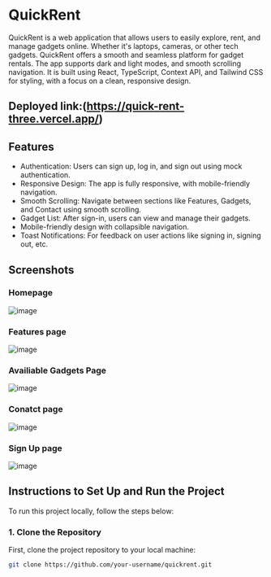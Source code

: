 # QuickRent

QuickRent is a web application that allows users to easily explore, rent, and manage gadgets online. Whether it's laptops, cameras, or other tech gadgets. QuickRent offers a smooth and seamless platform for gadget rentals. The app supports dark and light modes, and smooth scrolling navigation. It is built using React, TypeScript, Context API, and Tailwind CSS for styling, with a focus on a clean, responsive design.

## Deployed link:(https://quick-rent-three.vercel.app/)


## Features
- Authentication: Users can sign up, log in, and sign out using mock authentication.
- Responsive Design: The app is fully responsive, with mobile-friendly navigation.
- Smooth Scrolling: Navigate between sections like Features, Gadgets, and Contact using smooth scrolling.
- Gadget List: After sign-in, users can view and manage their gadgets.
- Mobile-friendly design with collapsible navigation.
- Toast Notifications: For feedback on user actions like signing in, signing out, etc.

## Screenshots

### Homepage

![image](https://github.com/user-attachments/assets/b8fde93a-0c8e-4ea6-8a69-6422cd9ce748)


### Features page

![image](https://github.com/user-attachments/assets/26e27ed1-6302-44b1-a7f2-6786436cec81)



### Availiable Gadgets Page

![image](https://github.com/user-attachments/assets/ad0bccb8-2ff0-4a11-9e2a-09da3758c139)



### Conatct page

![image](https://github.com/user-attachments/assets/6c8b341f-c323-49ff-b595-05c3a1a01d01)


### Sign Up page

![image](https://github.com/user-attachments/assets/5a29dc64-51aa-4c9c-9383-3840521fdd1b)


## Instructions to Set Up and Run the Project

To run this project locally, follow the steps below:

### 1. Clone the Repository

First, clone the project repository to your local machine:

```bash
git clone https://github.com/your-username/quickrent.git
